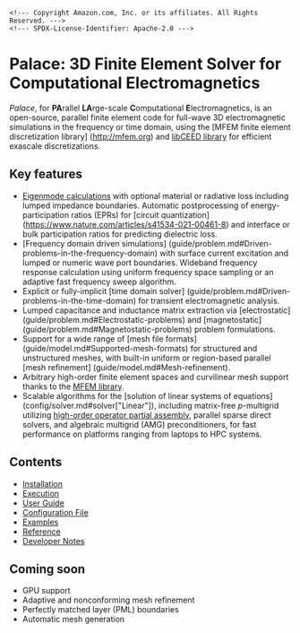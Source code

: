 ```@raw html
<!--- Copyright Amazon.com, Inc. or its affiliates. All Rights Reserved. --->
<!--- SPDX-License-Identifier: Apache-2.0 --->
```

# Palace: 3D Finite Element Solver for Computational Electromagnetics

*Palace*, for **PA**rallel **LA**rge-scale **C**omputational **E**lectromagnetics, is an
open-source, parallel finite element code for full-wave 3D electromagnetic simulations in
the frequency or time domain, using the [MFEM finite element discretization library]
(http://mfem.org) and [libCEED library](https://github.com/CEED/libCEED) for efficient
exascale discretizations.

## Key features

  - [Eigenmode calculations](guide/problem.md#Eigenmode-problems) with optional material or
    radiative loss including lumped impedance boundaries. Automatic postprocessing of
    energy-participation ratios (EPRs) for [circuit quantization]
    (https://www.nature.com/articles/s41534-021-00461-8) and interface or bulk
    participation ratios for predicting dielectric loss.
  - [Frequency domain driven simulations]
    (guide/problem.md#Driven-problems-in-the-frequency-domain) with surface current
    excitation and lumped or numeric wave port boundaries. Wideband frequency response
    calculation using uniform frequency space sampling or an adaptive fast frequency sweep
    algorithm.
  - Explicit or fully-implicit [time domain solver]
    (guide/problem.md#Driven-problems-in-the-time-domain) for transient electromagnetic
    analysis.
  - Lumped capacitance and inductance matrix extraction via [electrostatic]
    (guide/problem.md#Electrostatic-problems) and [magnetostatic]
    (guide/problem.md#Magnetostatic-problems) problem formulations.
  - Support for a wide range of [mesh file formats]
    (guide/model.md#Supported-mesh-formats) for structured and unstructured meshes,
    with built-in uniform or region-based parallel [mesh refinement]
    (guide/model.md#Mesh-refinement).
  - Arbitrary high-order finite element spaces and curvilinear mesh support thanks to
    the [MFEM library](https://mfem.org/features/).
  - Scalable algorithms for the [solution of linear systems of equations]
    (config/solver.md#solver["Linear"]), including matrix-free $p$-multigrid utilizing
    [high-order operator partial assembly](https://mfem.org/performance/), parallel sparse
    direct solvers, and algebraic multigrid (AMG) preconditioners, for fast performance on
    platforms ranging from laptops to HPC systems.

## Contents

  - [Installation](install.md)
  - [Execution](run.md)
  - [User Guide](guide/guide.md)
  - [Configuration File](config/config.md)
  - [Examples](examples/examples.md)
  - [Reference](reference.md)
  - [Developer Notes](developer.md)

## Coming soon

  - GPU support
  - Adaptive and nonconforming mesh refinement
  - Perfectly matched layer (PML) boundaries
  - Automatic mesh generation
